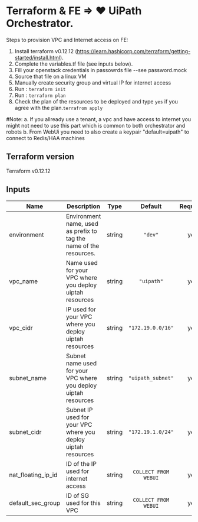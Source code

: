 # Terraform & FE => ♥ UiPath Orchestrator.
Steps to provision VPC and Internet access on FE:
1. Install terraform  v0.12.12 (https://learn.hashicorp.com/terraform/getting-started/install.html).
2. Complete the variables.tf file (see inputs below). 
3. Fill your openstack credentials in passowrds file  --see password.mock
4. Source that file on a linux VM   
5. Manually create security group and virtual IP for internet access 
6. Run : ` terraform init `
7. Run : ` terraform plan `
8. Check the plan of the resources to be deployed and type ` yes ` if you agree with the plan.` terrafrom apply `


#Note: a. If you allready use a tenant, a vpc and have access to internet you might not need to use this part which is common to both orchestrator and robots
       b. From WebUi you need to also create a keypair "default=uipath" to connect to Redis/HAA machines
## Terraform version
Terraform v0.12.12

## Inputs

| Name | Description | Type | Default | Required |
|------|-------------|:----:|:-----:|:-----:|
| environment | Environment name, used as prefix to tag the name of the resources. | string | `"dev"` | yes |
| vpc_name | Name used for your VPC where you deploy uiptah resources | string | `"uipath"` | yes |
| vpc_cidr | IP used for your VPC where you deploy uiptah resources | string | `"172.19.0.0/16"` | yes |
| subnet_name | Subnet name used for your VPC where you deploy uiptah resources | string | `"uipath_subnet"` | yes | 
| subnet_cidr | Subnet IP used for your VPC where you deploy uiptah resources | string | `"172.19.1.0/24"` | yes | 
| nat_floating_ip_id | ID of the IP used for internet access | string | `COLLECT FROM WEBUI` | yes |
| default_sec_group | ID of SG used for this VPC | string | `COLLECT FROM WEBUI` | yes |

